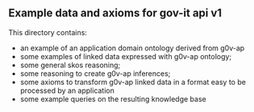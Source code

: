 Example data and axioms for gov-it api v1
---------------------------------------

This directory contains:

- an example of an application domain ontology derived from g0v-ap
- some examples of linked data expressed with g0v-ap ontology;
- some general skos reasoning;
- some reasoning to create g0v-ap inferences;
- some axioms to transform g0v-ap linked data in a format easy to be processed by an application
- some example queries on the resulting knowledge base
